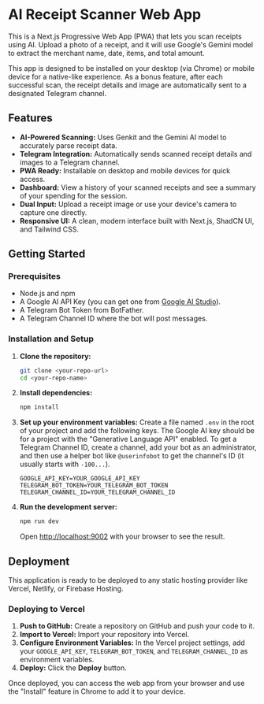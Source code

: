 
# AI Receipt Scanner Web App

This is a Next.js Progressive Web App (PWA) that lets you scan receipts using AI. Upload a photo of a receipt, and it will use Google's Gemini model to extract the merchant name, date, items, and total amount.

This app is designed to be installed on your desktop (via Chrome) or mobile device for a native-like experience. As a bonus feature, after each successful scan, the receipt details and image are automatically sent to a designated Telegram channel.

## Features

*   **AI-Powered Scanning:** Uses Genkit and the Gemini AI model to accurately parse receipt data.
*   **Telegram Integration:** Automatically sends scanned receipt details and images to a Telegram channel.
*   **PWA Ready:** Installable on desktop and mobile devices for quick access.
*   **Dashboard:** View a history of your scanned receipts and see a summary of your spending for the session.
*   **Dual Input:** Upload a receipt image or use your device's camera to capture one directly.
*   **Responsive UI:** A clean, modern interface built with Next.js, ShadCN UI, and Tailwind CSS.

## Getting Started

### Prerequisites

*   Node.js and npm
*   A Google AI API Key (you can get one from [Google AI Studio](https://aistudio.google.com/)).
*   A Telegram Bot Token from BotFather.
*   A Telegram Channel ID where the bot will post messages.

### Installation and Setup

1.  **Clone the repository:**
    ```bash
    git clone <your-repo-url>
    cd <your-repo-name>
    ```

2.  **Install dependencies:**
    ```bash
    npm install
    ```

3.  **Set up your environment variables:**
    Create a file named `.env` in the root of your project and add the following keys. The Google AI key should be for a project with the "Generative Language API" enabled. To get a Telegram Channel ID, create a channel, add your bot as an administrator, and then use a helper bot like `@userinfobot` to get the channel's ID (it usually starts with `-100...`).

    ```
    GOOGLE_API_KEY=YOUR_GOOGLE_API_KEY
    TELEGRAM_BOT_TOKEN=YOUR_TELEGRAM_BOT_TOKEN
    TELEGRAM_CHANNEL_ID=YOUR_TELEGRAM_CHANNEL_ID
    ```

4.  **Run the development server:**
    ```bash
    npm run dev
    ```

    Open [http://localhost:9002](http://localhost:9002) with your browser to see the result.

## Deployment

This application is ready to be deployed to any static hosting provider like Vercel, Netlify, or Firebase Hosting.

### Deploying to Vercel

1.  **Push to GitHub:** Create a repository on GitHub and push your code to it.
2.  **Import to Vercel:** Import your repository into Vercel.
3.  **Configure Environment Variables:** In the Vercel project settings, add your `GOOGLE_API_KEY`, `TELEGRAM_BOT_TOKEN`, and `TELEGRAM_CHANNEL_ID` as environment variables.
4.  **Deploy:** Click the **Deploy** button.

Once deployed, you can access the web app from your browser and use the "Install" feature in Chrome to add it to your device.
